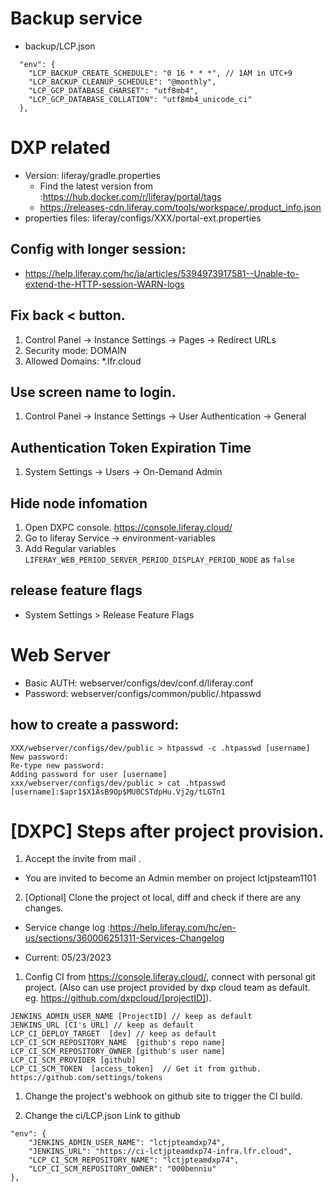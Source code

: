 # Backup service
* backup/LCP.json

```
  "env": {
    "LCP_BACKUP_CREATE_SCHEDULE": "0 16 * * *", // 1AM in UTC+9
    "LCP_BACKUP_CLEANUP_SCHEDULE": "@monthly",
    "LCP_GCP_DATABASE_CHARSET": "utf8mb4",
    "LCP_GCP_DATABASE_COLLATION": "utf8mb4_unicode_ci"
  },
```


# DXP related

* Version:            liferay/gradle.properties
   * Find the latest version from :https://hub.docker.com/r/liferay/portal/tags
   * https://releases-cdn.liferay.com/tools/workspace/.product_info.json
* properties files:   liferay/configs/XXX/portal-ext.properties

## Config with longer session:
* https://help.liferay.com/hc/ja/articles/5394973917581--Unable-to-extend-the-HTTP-session-WARN-logs

## Fix back < button.

1. Control Panel -> Instance Settings -> Pages -> Redirect URLs
1. Security mode: DOMAIN
1. Allowed Domains: *.lfr.cloud

## Use screen name to login.

1. Control Panel -> Instance Settings -> User Authentication -> General

## Authentication Token Expiration Time
1. System Settings -> Users -> On-Demand Admin

## Hide node infomation
1. Open DXPC console. https://console.liferay.cloud/
1. Go to liferay Service -> environment-variables
1. Add Regular variables `LIFERAY_WEB_PERIOD_SERVER_PERIOD_DISPLAY_PERIOD_NODE` as `false`

## release feature flags
* System Settings > Release Feature Flags

# Web Server
* Basic AUTH:         webserver/configs/dev/conf.d/liferay.conf
* Password:       webserver/configs/common/public/.htpasswd

## how to create a password:

```
XXX/webserver/configs/dev/public > htpasswd -c .htpasswd [username]                                                                                                        
New password:
Re-type new password:
Adding password for user [username]
xxx/webserver/configs/dev/public > cat .htpasswd                                                                                                                      
[username]:$apr1$X1AsB9Op$MU0CSTdpHu.Vj2g/tLGTn1
```

# [DXPC] Steps after project provision.
1. Accept the invite from mail .
* You are invited to become an Admin member on project lctjpsteam1101
2. [Optional] Clone the project ot local, diff and check if there are any changes.
* Service change log :https://help.liferay.com/hc/en-us/sections/360006251311-Services-Changelog

* Current: 05/23/2023

1. Config CI from https://console.liferay.cloud/, connect with personal git project. (Also can use project provided by dxp cloud team as default. eg. https://github.com/dxpcloud/[projectID]).
```
JENKINS_ADMIN_USER_NAME [ProjectID] // keep as default
JENKINS_URL [CI's URL] // keep as default
LCP_CI_DEPLOY_TARGET  [dev] // keep as default
LCP_CI_SCM_REPOSITORY_NAME  [github's repo name]
LCP_CI_SCM_REPOSITORY_OWNER [github's user name]
LCP_CI_SCM_PROVIDER [github]
LCP_CI_SCM_TOKEN  [access_token]  // Get it from github. https://github.com/settings/tokens
```

1. Change the project's webhook on github site to trigger the CI build.

2. Change the ci/LCP.json   Link to github

```
"env": {
    "JENKINS_ADMIN_USER_NAME": "lctjpteamdxp74",
    "JENKINS_URL": "https://ci-lctjpteamdxp74-infra.lfr.cloud",
    "LCP_CI_SCM_REPOSITORY_NAME": "lctjpteamdxp74",
    "LCP_CI_SCM_REPOSITORY_OWNER": "000benniu"
},
```
